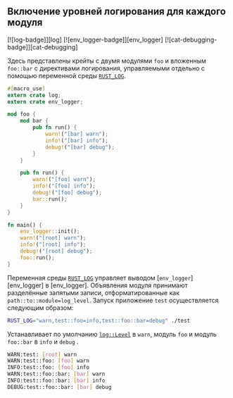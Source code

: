 ## Включение уровней логирования для каждого модуля

[![log-badge]][log] [![env_logger-badge]][env_logger] [![cat-debugging-badge]][cat-debugging]

Здесь представлены крейты с двумя модулями `foo` и вложенным `foo::bar` с директивами логирования, управляемыми отдельно с помощью переменной среды [`RUST_LOG`](https://docs.rs/env_logger/*/env_logger/#enabling-logging).

```rust
#[macro_use]
extern crate log;
extern crate env_logger;

mod foo {
    mod bar {
        pub fn run() {
            warn!("[bar] warn");
            info!("[bar] info");
            debug!("[bar] debug");
        }
    }

    pub fn run() {
        warn!("[foo] warn");
        info!("[foo] info");
        debug!("[foo] debug");
        bar::run();
    }
}

fn main() {
    env_logger::init();
    warn!("[root] warn");
    info!("[root] info");
    debug!("[root] debug");
    foo::run();
}
```

Переменная среды [`RUST_LOG`](https://docs.rs/env_logger/*/env_logger/#enabling-logging) управляет выводом [`env_logger`][env_logger] в [env_logger]. Объявления модуля принимают разделённые запятыми записи, отформатированные как `path::to::module=log_level`. Запуск приложение `test` осуществляется следующим образом:

```bash
RUST_LOG="warn,test::foo=info,test::foo::bar=debug" ./test
```

Устанавливает по умолчанию [`log::Level`](https://docs.rs/log/*/log/enum.Level.html) в `warn`, модуль `foo` и модуль `foo::bar` в `info` и `debug` .

```bash
WARN:test: [root] warn
WARN:test::foo: [foo] warn
INFO:test::foo: [foo] info
WARN:test::foo::bar: [bar] warn
INFO:test::foo::bar: [bar] info
DEBUG:test::foo::bar: [bar] debug
```


